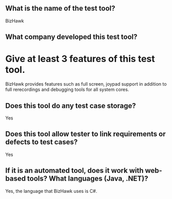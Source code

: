 ## What is the name of the test tool?
BizHawk

## What company developed this test tool?

# Give at least 3 features of this test tool.
BizHawk provides features such as full screen, joypad support in addition to full
rerecordings and debugging tools for all system cores.

## Does this tool do any test case storage?
Yes

## Does this tool allow tester to link requirements or defects to test cases?
Yes

## If it is an automated tool, does it work with web-based tools? What languages (Java, .NET)?
Yes, the language that BizHawk uses is C#.
